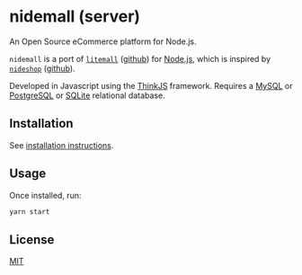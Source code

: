 # nidemall (server)

An Open Source eCommerce platform for Node.js.

`nidemall` is a port of [`litemall`](https://gitee.com/linlinjava/litemall) ([github](https://github.com/linlinjava/litemall)) for [Node.js](https://nodejs.org/), which is inspired by [`nideshop`](https://gitee.com/tumobi/nideshop) ([github](https://github.com/tumobi/nideshop)).

Developed in Javascript using the [ThinkJS](https://thinkjs.org/) framework.
Requires a [MySQL](https://www.mysql.com/) or [PostgreSQL](https://www.postgresql.org/) or [SQLite](https://sqlite.org/) relational database.

## Installation

See [installation instructions](./INSTALL.md).

## Usage

Once installed, run:

```bash
yarn start
```

## License

[MIT](./LICENSE)